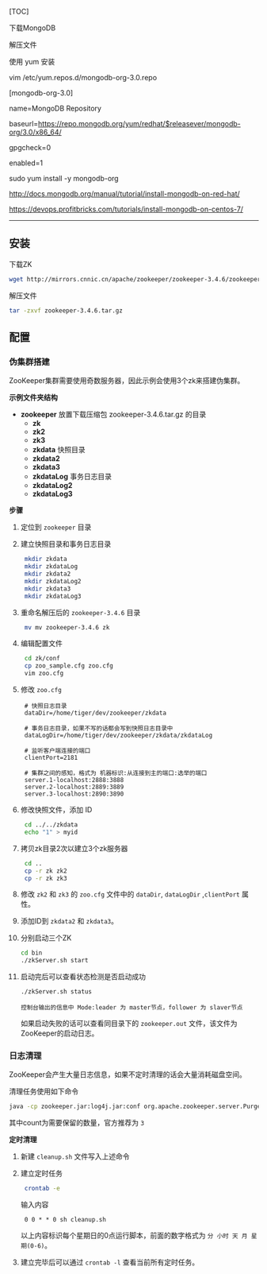 [TOC]

下载MongoDB

解压文件

使用 yum 安装

vim /etc/yum.repos.d/mongodb-org-3.0.repo

[mongodb-org-3.0]

name=MongoDB Repository

baseurl=https://repo.mongodb.org/yum/redhat/$releasever/mongodb-org/3.0/x86_64/

gpgcheck=0

enabled=1

sudo yum install -y mongodb-org





http://docs.mongodb.org/manual/tutorial/install-mongodb-on-red-hat/

https://devops.profitbricks.com/tutorials/install-mongodb-on-centos-7/







--------

## 安装

下载ZK

``` bash
wget http://mirrors.cnnic.cn/apache/zookeeper/zookeeper-3.4.6/zookeeper-3.4.6.tar.gz
```

解压文件

``` bash
tar -zxvf zookeeper-3.4.6.tar.gz
```

## 配置

### 伪集群搭建

ZooKeeper集群需要使用奇数服务器，因此示例会使用3个zk来搭建伪集群。

**示例文件夹结构**

- **zookeeper** 放置下载压缩包 zookeeper-3.4.6.tar.gz 的目录
  - **zk**
  - **zk2**
  - **zk3**
  - **zkdata**	快照目录
  - **zkdata2**
  - **zkdata3**
  - **zkdataLog**	事务日志目录
  - **zkdataLog2**
  - **zkdataLog3**

**步骤**

1. 定位到 `zookeeper` 目录
   
2. 建立快照目录和事务日志目录
   
   ``` bash
    mkdir zkdata
    mkdir zkdataLog
    mkdir zkdata2
    mkdir zkdataLog2
    mkdir zkdata3
    mkdir zkdataLog3
   ```
   
3. 重命名解压后的 `zookeeper-3.4.6` 目录
   
   ``` bash
    mv mv zookeeper-3.4.6 zk
   ```
   
4. 编辑配置文件
   
   ``` bash
    cd zk/conf
    cp zoo_sample.cfg zoo.cfg
    vim zoo.cfg
   ```
   
5. 修改 `zoo.cfg`
   
   ``` 
    # 快照日志目录
    dataDir=/home/tiger/dev/zookeeper/zkdata
   
    # 事务日志目录，如果不写的话都会写到快照日志目录中
    dataLogDir=/home/tiger/dev/zookeeper/zkdata/zkdataLog
   
    # 监听客户端连接的端口
    clientPort=2181
   
    # 集群之间的感知，格式为 机器标识:从连接到主的端口:选举的端口
    server.1-localhost:2888:3888
    server.2-localhost:2889:3889
    server.3-localhost:2890:3890
   ```
   
6. 修改快照文件，添加 ID
   
   ``` bash
    cd ../../zkdata
    echo "1" > myid
   ```
   
7. 拷贝zk目录2次以建立3个zk服务器
   
   ``` bash
    cd ..
    cp -r zk zk2
    cp -r zk zk3
   ```
   
8. 修改 `zk2` 和 `zk3` 的 `zoo.cfg` 文件中的 `dataDir`, `dataLogDir` ,`clientPort` 属性。
   
9. 添加ID到 `zkdata2` 和 `zkdata3`。
   
10. 分别启动三个ZK
    
    ``` bash
    cd bin
    ./zkServer.sh start
    ```
    
11. 启动完后可以查看状态检测是否启动成功
    
    ``` bash
    ./zkServer.sh status
    ```
    
    	控制台输出的信息中 Mode:leader 为 master节点，follower 为 slaver节点

	如果启动失败的话可以查看同目录下的 `zookeeper.out` 文件，该文件为ZooKeeper的启动日志。

### 日志清理

ZooKeeper会产生大量日志信息，如果不定时清理的话会大量消耗磁盘空间。

清理任务使用如下命令

``` bash
java -cp zookeeper.jar:log4j.jar:conf org.apache.zookeeper.server.PurgeTxnLog <dataDir> <snapDir> -n <count>
```

其中count为需要保留的数量，官方推荐为 `3`

**定时清理**

1. 新建 `cleanup.sh` 文件写入上述命令
   
2. 建立定时任务
   
   ``` bash
    crontab -e
   ```
   
    输入内容
   
   ``` 
    0 0 * * 0 sh cleanup.sh
   ```

	以上内容标识每个星期日的0点运行脚本，前面的数字格式为 `分 小时 天 月 星期(0-6)`。

1. 建立完毕后可以通过 `crontab -l` 查看当前所有定时任务。






